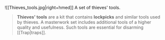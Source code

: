 ![[Thieves_tools.jpg|right+hmed]] 
 A set of thieves' tools.
> **Thieves' tools** are a kit that contains **lockpicks** and similar tools used by thieves. A masterwork set includes additional tools of a higher quality and usefulness. Such tools are essential for disarming [[Trap|traps]].







